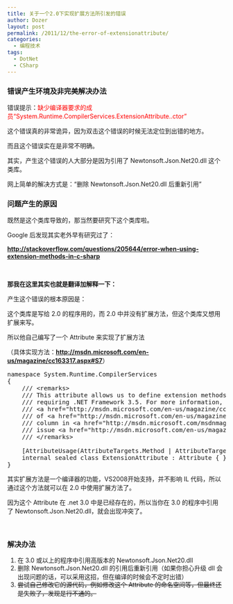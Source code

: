 ```yaml
---
title: 关于一个2.0下实现扩展方法所引发的错误
author: Dozer
layout: post
permalink: /2011/12/the-error-of-extensionattribute/
categories:
  - 编程技术
tags:
  - DotNet
  - CSharp
---
```


### 错误产生环境及非完美解决办法

错误提示：<span style="color: #ff0000;">缺少编译器要求的成员“System.Runtime.CompilerServices.ExtensionAttribute..ctor”</span>

这个错误真的非常诡异，因为双击这个错误的时候无法定位到出错的地方。

而且这个错误实在是非常不明确。

其实，产生这个错误的人大部分是因为引用了 Newtonsoft.Json.Net20.dll 这个类库。

网上简单的解决方式是：“删除 Newtonsoft.Json.Net20.dll 后重新引用”

<!--more-->

### 问题产生的原因

既然是这个类库导致的，那当然要研究下这个类库啦。

Google 后发现其实老外早有研究过了：

**<a href="http://stackoverflow.com/questions/205644/error-when-using-extension-methods-in-c-sharp" target="_blank">http://stackoverflow.com/questions/205644/error-when-using-extension-methods-in-c-sharp</a>**

&nbsp;

**那我在这里其实也就是翻译加解释一下：**

产生这个错误的根本原因是：

这个类库是写给 2.0 的程序用的，而 2.0 中并没有扩展方法，但这个类库又想用扩展来写。

所以他自己编写了一个 Attribute 来实现了扩展方法

（具体实现方法：<a href="http://msdn.microsoft.com/en-us/magazine/cc163317.aspx#S7" target="_blank"><strong>http://msdn.microsoft.com/en-us/magazine/cc163317.aspx#S7</strong></a>）

<pre class="brush:csharp">namespace System.Runtime.CompilerServices
{
    /// &lt;remarks&gt;
    /// This attribute allows us to define extension methods without
    /// requiring .NET Framework 3.5. For more information, see the section,
    /// &lt;a href="http://msdn.microsoft.com/en-us/magazine/cc163317.aspx#S7"&gt;Extension Methods in .NET Framework 2.0 Apps&lt;/a&gt;,
    /// of &lt;a href="http://msdn.microsoft.com/en-us/magazine/cc163317.aspx"&gt;Basic Instincts: Extension Methods&lt;/a&gt;
    /// column in &lt;a href="http://msdn.microsoft.com/msdnmag/"&gt;MSDN Magazine&lt;/a&gt;,
    /// issue &lt;a href="http://msdn.microsoft.com/en-us/magazine/cc135410.aspx"&gt;Nov 2007&lt;/a&gt;.
    /// &lt;/remarks&gt;

    [AttributeUsage(AttributeTargets.Method | AttributeTargets.Class | AttributeTargets.Assembly)]
    internal sealed class ExtensionAttribute : Attribute { }
}</pre>

其实扩展方法是一个编译器的功能，VS2008开始支持，并不影响 IL 代码，所以通过这个方法就可以在 2.0 中使用扩展方法了。

因为这个 Attribute 在 .net 3.0 中是已经存在的，所以当你在 3.0 的程序中引用了 Newtonsoft.Json.Net20.dll，就会出现冲突了。

&nbsp;

### 解决办法

1.  <span class="Apple-style-span" style="line-height: 18px;">在 3.0 或以上的程序中引用高版本的 Newtonsoft.Json.Net20.dll</span>
2.  <span class="Apple-style-span" style="line-height: 18px;">删除 Newtonsoft.Json.Net20.dll 的引用后重新引用（如果你担心升级 dll 会出现问题的话，可以采用这招，但在编译的时候会不定时出错）</span>
3.  <del><span class="Apple-style-span" style="line-height: 18px;">尝试自己修改它的源代码，例如修改这个 Attribute 的命名空间等，但最终还是失败了，发现是行不通的。</span></del>
